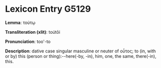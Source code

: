 # Lexicon Entry G5129

**Lemma**: τούτῳ

**Transliteration (xlit)**: toútōi

**Pronunciation**: too'-to

**Description**:
dative case singular masculine or neuter of οὗτος; to (in, with or by) this (person or thing):--here(-by, -in), him, one, the same, there(-in), this.
